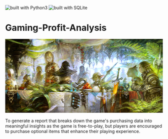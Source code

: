 ![built with Python3](https://img.shields.io/badge/built%20with-Python3-blue.svg)    ![built with SQLite](https://img.shields.io/badge/built%20with-SQLite-red.svg)

# Gaming-Profit-Analysis

![alt text](https://raw.githubusercontent.com/david880110/Gaming-Profit-Analysis/master/image/Fantasy.jpg)

To generate a report that breaks down the game's purchasing data into meaningful insights as the game is free-to-play, but players are encouraged to purchase optional items that enhance their playing experience.